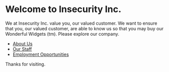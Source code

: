 # Welcome to Insecurity Inc.

We at Insecurity Inc. value you, our valued customer. We want to ensure that you, our valued customer, are able to know us so that you may buy our Wonderful Widgets (tm). Please explore our company.

- [About Us](./about-us.md)
- [Our Staff](./our-staff.md)
- [Employment Opportunities](./employment-opportunities)

Thanks for visiting.
